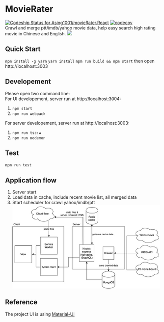 # MovieRater 
[ ![Codeship Status for Asing1001/movieRater.React](https://app.codeship.com/projects/7cdda2d0-8179-0134-0e32-4ac14629b467/status?branch=master)](https://app.codeship.com/projects/182204)
[![codecov](https://codecov.io/gh/Asing1001/movieRater.React/branch/master/graph/badge.svg)](https://codecov.io/gh/Asing1001/movieRater.React)  
Crawl and merge ptt/imdb/yahoo movie data, help easy search high rating movie in Chinese and English.
![](https://asing1001.github.io/portfolio/index/movierater.jpg)

## Quick Start 
`npm install -g yarn`
`yarn install`
`npm run build && npm start` then open http://localhost:3003


## Developement
Please open two command line:  
For UI developement, server run at http://localhost:3004:
1. `npm start`
2. `npm run webpack`

For server developement, server run at http://localhost:3003:
1. `npm run tsc:w`
2. `npm run nodemon`

## Test
`npm run test`

## Application flow
1. Server start
2. Load data in cache, include recent movie list, all merged data
3. Start scheduler for crawl yahoo/imdb/ptt
![](https://github.com/Asing1001/system-diagrams/blob/master/mvrater.jpg?raw=true)

## Reference
The project UI is using [Material-UI](https://github.com/callemall/material-ui)
